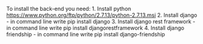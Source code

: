 To install the back-end you need:
	1. Install python https://www.python.org/ftp/python/2.7.13/python-2.7.13.msi
	2. Install django - in command line write pip install django
	3. Install django rest framework - in command line write pip install djangorestframework
	4. Install django friendship - in command line write pip install django-friendship

